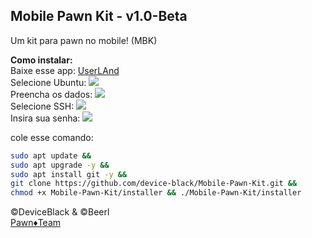 ## Mobile Pawn Kit - v1.0-Beta
Um kit para pawn no mobile! (MBK)

<b>Como instalar:</b><br/>
Baixe esse app: <a href="">UserLAnd</a><br />
Selecione Ubuntu: <img src="images/tuto_01.png" /><br />
Preencha os dados: <img src="images/tuto_02.png" /><br />
Selecione SSH: <img src="images/tuto_03.png" /><br />
Insira sua senha: <img src="images/tuto_04.png" /><br />

cole esse comando:
```bash
sudo apt update &&
sudo apt upgrade -y &&
sudo apt install git -y &&
git clone https://github.com/device-black/Mobile-Pawn-Kit.git &&
chmod +x Mobile-Pawn-Kit/installer && ./Mobile-Pawn-Kit/installer
```

©DeviceBlack & ©Beerl<br />
<a href="https://discord.io/PawnTeam">Pawn♦️Team</a>
